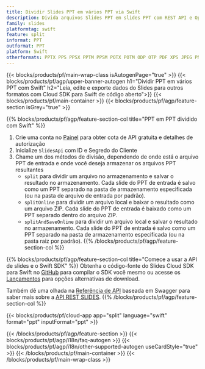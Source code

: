```yaml
---
title: Dividir Slides PPT em vários PPT via Swift
description: Divida arquivos Slides PPT em slides PPT com REST API e Open Source Swift SDK
family: slides
platformtag: swift
feature: split
informat: PPT
outformat: PPT
platform: Swift
otherformats: PPTX PPS PPSX PPTM PPSM POTX POTM ODP OTP PDF XPS JPEG PNG BMP TIFF SVG HTML5 GIF XAML
---
```


{{< blocks/products/pf/main-wrap-class isAutogenPage="true" >}}
{{< blocks/products/pf/agp/upper-banner-autogen h1="Dividir PPT em vários PPT com Swift" h2="Leia, edite e exporte dados do Slides para outros formatos com Cloud SDK para Swift de código aberto">}}
{{< blocks/products/pf/main-container >}}
{{< blocks/products/pf/agp/feature-section isGrey="true" >}}

{{% blocks/products/pf/agp/feature-section-col title="PPT em PPT dividido com Swift" %}}
1. Crie uma conta no <a href="https://dashboard.aspose.cloud/">Painel</a> para obter cota de API gratuita e detalhes de autorização
1. Inicialize ```SlidesApi``` com ID e Segredo do Cliente
1. Chame um dos métodos de divisão, dependendo de onde está o arquivo PPT de entrada e onde você deseja armazenar os arquivos PPT resultantes
    - ```split``` para dividir um arquivo no armazenamento e salvar o resultado no armazenamento. Cada slide do PPT de entrada é salvo como um PPT separado na pasta de armazenamento especificada (ou na pasta de arquivo de entrada por padrão).
    - ```splitOnline``` para dividir um arquivo local e baixar o resultado como um arquivo ZIP. Cada slide do PPT de entrada é baixado como um PPT separado dentro do arquivo ZIP.
    - ```splitAndSaveOnline``` para dividir um arquivo local e salvar o resultado no armazenamento. Cada slide do PPT de entrada é salvo como um PPT separado na pasta de armazenamento especificada (ou na pasta raiz por padrão).
{{% /blocks/products/pf/agp/feature-section-col %}}

{{% blocks/products/pf/agp/feature-section-col title="Comece a usar a API de slides e o Swift SDK" %}}
Obtenha o código-fonte do Slides Cloud SDK para Swift no [GitHub](https://github.com/aspose-slides-cloud/aspose-slides-cloud-swift) para compilar o SDK você mesmo ou acesse os [Lançamentos](https://releases.aspose.cloud/) para opções alternativas de download.

Também dê uma olhada na [Referência de API](https://apireference.aspose.cloud/slides/) baseada em Swagger para saber mais sobre a [API REST SLIDES](https://products.aspose.cloud/slides/curl/).
{{% /blocks/products/pf/agp/feature-section-col %}}

{{< blocks/products/pf/cloud-app app="split" language="swift" format="ppt" inputFormat="ppt" >}}

{{< /blocks/products/pf/agp/feature-section >}}
{{< blocks/products/pf/agp/i18n/faq-autogen >}}
{{< blocks/products/pf/agp/i18n/other-supported-autogen useCardStyle="true" >}}
{{< /blocks/products/pf/main-container >}}
{{< /blocks/products/pf/main-wrap-class >}}